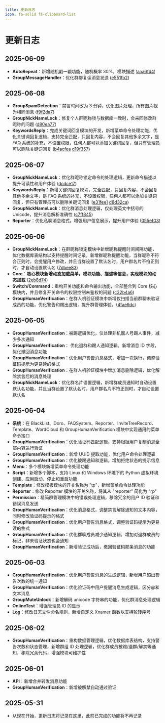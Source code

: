 ```yaml
---
title: 更新日志
icon: fa-solid fa-clipboard-list
---
```


# 更新日志

## 2025-06-09

- **AutoRepeat**：新增随机戳一戳功能，随机概率 30%，模块描述 ([aaa6f44](https://github.com/W1ndys/W1ndysBot-dev/commit/aaa6f44))
- **GroupMessageHandler**：优化群聊复读消息发送 ([e551fb2](https://github.com/W1ndys/W1ndysBot-dev/commit/e551fb2))

## 2025-06-08

- **GroupSpamDetection**：禁言时间改为 3 分钟，优化图片处理，所有图片视为相同消息 ([f9f2da7](https://github.com/W1ndys/W1ndysBot-dev/commit/f9f2da7))
- **GroupNickNameLock**：修复个人群昵称锁与数据库一致时，会来回修改群昵称的问题 ([d80ea77](https://github.com/W1ndys/W1ndysBot-dev/commit/d80ea77))
- **KeywordsReply**：完成关键词回复模块的开发，新增菜单命令处理功能，优化关键词回复逻辑，支持完全匹配，只回复内容，不会回复其他多余文字，是 FAQ 系统的补充，不设置权限，任何人都可以添加关键词回复，但只有管理员可以删除关键词回复 ([b4acfea](https://github.com/W1ndys/W1ndysBot-dev/commit/b4acfea) [d19f357](https://github.com/W1ndys/W1ndysBot-dev/commit/d19f357))

## 2025-06-07

- **GroupNickNameLock**：优化群昵称锁定命令的处理逻辑，更新命令描述以提升可读性和用户体验 ([dcdce17](https://github.com/W1ndys/W1ndysBot-dev/commit/dcdce17))
- **KeywordsReply**：新增关键词回复模块，完全匹配，只回复内容，不会回复其他多余文字，是 FAQ 系统的补充，不设置权限，任何人都可以添加关键词回复，但只有管理员可以删除关键词回复 ([e31fee1](https://github.com/W1ndys/W1ndysBot-dev/commit/e31fee1) [d8d32ca](https://github.com/W1ndys/W1ndysBot-dev/commit/d8d32ca))
- **GroupNickNameLock**：优化群消息处理逻辑，仅处理英文中括号的 Unicode，提升消息解析准确性 ([c7ff845](https://github.com/W1ndys/W1ndysBot-dev/commit/c7ff845))
- **Reporter**：优化私聊消息格式，增强用户信息展示，提升用户体验 ([055ef03](https://github.com/W1ndys/W1ndysBot-dev/commit/055ef03))

## 2025-06-06

- **GroupNickNameLock**：在群昵称锁定模块中新增昵称提醒时间间隔功能，优化数据库表结构以支持提醒时间记录，新增群昵称提醒功能，当群昵称不符合正则时，会提醒用户修改，并且当群设置了默认名时，用户群名片不符正则时，才自动设置默认名 ([7dbee83](https://github.com/W1ndys/W1ndysBot-dev/commit/7dbee83))
- **Core**：**核心模块新增动态加载菜单，模块功能、描述等信息，实现模块的动态加载** ([2eb8d74](https://github.com/W1ndys/W1ndysBot-dev/commit/2eb8d74))
- **Switch/Command**：重构开关功能和命令输出功能，全部整合到 Core 核心模块内，并且修复开关命令的权限控制未鉴权的问题 ([c32b4a6](https://github.com/W1ndys/W1ndysBot-dev/commit/c32b4a6))
- **GroupHumanVerification**：在群人机验证模块中新增仅扫描当前群聊未验证成员的功能，优化警告和踢出逻辑，提升群管理体验。([4fae9dc](https://github.com/W1ndys/W1ndysBot-dev/commit/4fae9dc))

## 2025-06-05

- **GroupHumanVerification**：被踢逻辑优化，仅处理非机器人号踢人事件，减少多次通知
- **GroupHumanVerification**： 优化退群和踢人通知逻辑，新增消息 ID 字段，优化撤回消息功能
- **GroupHumanVerification**：优化用户警告消息格式，增加一次换行，调整验证码提示为更易读的格式
- **GroupHumanVerification**：在群人机验证模块中增加消息删除逻辑，优化解除禁言后的消息处理
- **GroupNickNameLock**：优化群名片设置逻辑，新增群成员通知时自动设置默认名功能，并且当群设置了默认名时，用户群名片不符正则时，才自动设置默认名

## 2025-06-04

- **系统**：在 BlackList、Doro、FAQSystem、Reporter、InviteTreeRecord、Template、WordCloud 和 GroupHumanVerification 模块中实现通用的菜单命令接口
- **GroupHumanVerification**：优化验证码匹配逻辑，支持根据用户复制消息全部内容进行验证
- **GroupHumanVerification**：新增 UUID 提取功能，优化用户命令处理逻辑
- **GroupHumanVerification**：优化被踢通知和逻辑，增加拒绝状态的提示信息
- **Menu**：多个模块新增菜单命令处理功能
- **Script**：新增多个脚本，支持 Linux 和 Windows 环境下的 Python 虚拟环境创建、应用启动、停止和重启功能
- **Template**：修改模板模块的开关名称为 "tp"，新增菜单命令处理功能
- **Reporter**：修改 Reporter 模块的开关名称，将其从 "reporter" 简化为 "rp"
- **Permission**：精简群管理模块中的错误处理逻辑，移除冗余的用户 ID 验证和错误消息发送
- **GroupHumanVerification**：优化消息格式，调整禁言解除通知的文本内容，同时修改验证码提示的格式
- **GroupHumanVerification**：优化用户警告消息格式，调整验证码提示为更易读的格式
- **GroupHumanVerification**：优化群聊成员减少通知逻辑，增加对退群成员的标记，非未验证状态也会通知
- **GroupHumanVerification**：新增验证成功后，撤回验证码那条消息的功能

## 2025-06-03

- **GroupHumanVerification**：优化用户警告消息的生成逻辑，新增用户超出警告次数的统一通知
- **GroupHumanVerification**：优化验证码中用户提醒消息生成逻辑，区分@和文本消息
- **GroupMuteUnlock**：新增解码 unicode 字符串的功能，优化群消息处理逻辑
- **OnlineTest**：增强管理员 ID 的显示
- **Log**：修改日志文件命名规则，新增自定义 Xnamer 函数以支持轮转序号

## 2025-06-02

- **GroupHumanVerification**：重构数据管理逻辑，优化数据库表结构，支持警告次数和状态管理，新增群组 ID 处理逻辑，优化群成员被踢/退群/解禁等通知，移除冗余代码，增强模块可维护性

## 2025-06-01

- **API**：新增合并转发消息功能
- **GroupHumanVerification**：新增被解禁自动通过验证

## 2025-05-31

- 从现在开始，更新日志将记录在这里，此前已完成的功能将不再记录
